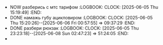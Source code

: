 - NOW разберись с мтс тарифом 
  :LOGBOOK:
  CLOCK: [2025-06-05 Thu 15:19:49]
  :END:
- DONE намажь губу ацикловиром 
  :LOGBOOK:
  CLOCK: [2025-06-05 Thu 15:20:26]--[2025-06-06 Fri 00:57:55] =>  09:37:29
  :END:
- DONE разбери рюкзак 
  :LOGBOOK:
  CLOCK: [2025-06-05 Thu 23:23:18]--[2025-06-08 Sun 02:47:23] =>  51:24:05
  :END:
-